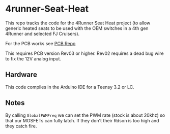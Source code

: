 # 4runner-Seat-Heat

This repo tracks the code for the 4Runner Seat Heat project (to allow generic heated seats to be used with the OEM switches in a 4th gen 4Runner and selected FJ Cruisers).

For the PCB works see [PCB Repo](https://github.com/alorman/4runner-Seat-Heat-PCB)

This requires PCB version Rev03 or higher. Rev02 requires a dead bug wire to fix the 12V analog input.

## Hardware
This code compiles in the Arduino IDE for a Teensy 3.2 or LC.

## Notes
By calling `GlobalPWMFreq` we can set the PWM rate (stock is about 20khz) so that our MOSFETs can fully latch. If they don't their Rdson is too high and they catch fire. 
